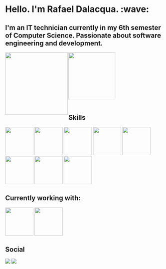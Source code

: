 <link rel="stylesheet" type="text/css" href="./css.css">

<h1> Hello. I'm Rafael Dalacqua. :wave: </h1>
<h2> I'm an IT technician currently in my 6th semester of Computer Science. Passionate about software engineering and development. </h2>
<div widht="50px">
  <img height="200px" align="left" src="https://github-readme-stats.vercel.app/api?username=dalacquar&theme=chartreuse-dark"/>
  <img height="150px" src="https://github-readme-stats.vercel.app/api/top-langs/?username=dalacquar&hide_progress=false&theme=chartreuse-dark"/>
</div>
<br>
<h2> Skills </h2>
<div>
  <img width="90px" src="https://cdn.jsdelivr.net/gh/devicons/devicon/icons/react/react-original-wordmark.svg"/>
  <img width="90px" src="https://cdn.jsdelivr.net/gh/devicons/devicon/icons/typescript/typescript-original.svg"/>
  <img width="90px" src="https://cdn.jsdelivr.net/gh/devicons/devicon/icons/python/python-original-wordmark.svg"/>
  <img width="90px" src="https://cdn.jsdelivr.net/gh/devicons/devicon/icons/html5/html5-plain-wordmark.svg" />
  <img width="90px" src="https://cdn.jsdelivr.net/gh/devicons/devicon/icons/css3/css3-plain-wordmark.svg" />
  <img width="90px" src="https://cdn.jsdelivr.net/gh/devicons/devicon/icons/javascript/javascript-original.svg" />
  <img width="90px" src="https://cdn.jsdelivr.net/gh/devicons/devicon/icons/php/php-original.svg" />
  <img width="90px" src="https://cdn.jsdelivr.net/gh/devicons/devicon/icons/java/java-original-wordmark.svg" />
</div>
<h2> Currently working with: </h2>
<div>
  <img width="90px" src="https://cdn.jsdelivr.net/gh/devicons/devicon/icons/angularjs/angularjs-original.svg" />
  <img width="90px" src="https://cdn.jsdelivr.net/gh/devicons/devicon/icons/nodejs/nodejs-original.svg" />
</div>
<h2> Social </h2>
<div>
  <a target="_blank" href="https://www.linkedin.com/in/rafael-dalacqua-07761921b"><img src="https://img.shields.io/badge/LinkedIn-0077B5?style=for-the-badge&logo=linkedin&logoColor=white"></img></a>
  <a target="_blank" href="https://www.instagram.com/dalacquarafael"><img src="https://img.shields.io/badge/Instagram-E4405F?style=for-the-badge&logo=instagram&logoColor=white"></img></a>
</div>


